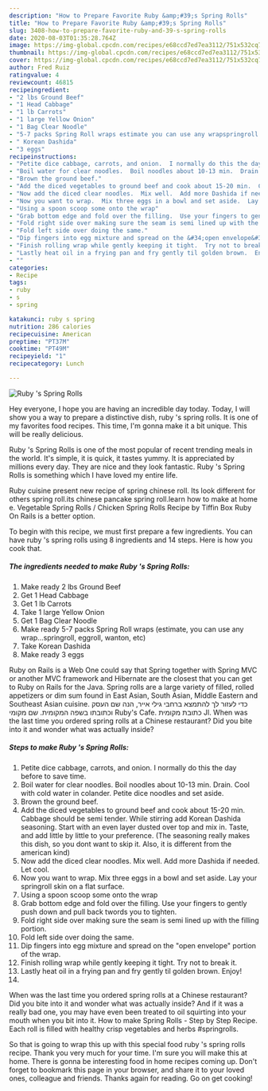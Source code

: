 ```yaml
---
description: "How to Prepare Favorite Ruby &amp;#39;s Spring Rolls"
title: "How to Prepare Favorite Ruby &amp;#39;s Spring Rolls"
slug: 3408-how-to-prepare-favorite-ruby-and-39-s-spring-rolls
date: 2020-08-03T01:35:28.764Z
image: https://img-global.cpcdn.com/recipes/e68ccd7ed7ea3112/751x532cq70/ruby-s-spring-rolls-recipe-main-photo.jpg
thumbnail: https://img-global.cpcdn.com/recipes/e68ccd7ed7ea3112/751x532cq70/ruby-s-spring-rolls-recipe-main-photo.jpg
cover: https://img-global.cpcdn.com/recipes/e68ccd7ed7ea3112/751x532cq70/ruby-s-spring-rolls-recipe-main-photo.jpg
author: Fred Ruiz
ratingvalue: 4
reviewcount: 46815
recipeingredient:
- "2 lbs Ground Beef"
- "1 Head Cabbage"
- "1 lb Carrots"
- "1 large Yellow Onion"
- "1 Bag Clear Noodle"
- "5-7 packs Spring Roll wraps estimate you can use any wrapspringroll eggroll wanton etc"
- " Korean Dashida"
- "3 eggs"
recipeinstructions:
- "Petite dice cabbage, carrots, and onion.  I normally do this the day before to save time."
- "Boil water for clear noodles.  Boil noodles about 10-13 min.  Drain.  Cool with cold water in colander.  Petite dice noodles and set aside."
- "Brown the ground beef."
- "Add the diced vegetables to ground beef and cook about 15-20 min.  Cabbage should be semi tender.  While stirring add Korean Dashida seasoning.  Start with an even layer dusted over top and mix in.  Taste, and add little by little to your preference.  (The seasoning really makes this dish, so you dont want to skip it.  Also, it is different from the american kind)"
- "Now add the diced clear noodles.  Mix well.  Add more Dashida if needed.  Let cool."
- "Now you want to wrap.  Mix three eggs in a bowl and set aside.  Lay your springroll skin on a flat surface."
- "Using a spoon scoop some onto the wrap"
- "Grab bottom edge and fold over the filling.  Use your fingers to gently push down and pull back twords you to tighten."
- "Fold right side over making sure the seam is semi lined up with the filling portion."
- "Fold left side over doing the same."
- "Dip fingers into egg mixture and spread on the &#34;open envelope&#34; portion of the wrap."
- "Finish rolling wrap while gently keeping it tight.  Try not to break it."
- "Lastly heat oil in a frying pan and fry gently til golden brown.  Enjoy!"
- ""
categories:
- Recipe
tags:
- ruby
- s
- spring

katakunci: ruby s spring 
nutrition: 286 calories
recipecuisine: American
preptime: "PT37M"
cooktime: "PT49M"
recipeyield: "1"
recipecategory: Lunch

---
```



![Ruby &#39;s Spring Rolls](https://img-global.cpcdn.com/recipes/e68ccd7ed7ea3112/751x532cq70/ruby-s-spring-rolls-recipe-main-photo.jpg)

Hey everyone, I hope you are having an incredible day today. Today, I will show you a way to prepare a distinctive dish, ruby &#39;s spring rolls. It is one of my favorites food recipes. This time, I'm gonna make it a bit unique. This will be really delicious.

Ruby &#39;s Spring Rolls is one of the most popular of recent trending meals in the world. It's simple, it is quick, it tastes yummy. It is appreciated by millions every day. They are nice and they look fantastic. Ruby &#39;s Spring Rolls is something which I have loved my entire life.

Ruby cuisine present new recipe of spring chinese roll. Its look different for others spring roll.its chinese pancake spring roll.learn how to make at home e. Vegetable Spring Rolls / Chicken Spring Rolls Recipe by Tiffin Box Ruby On Rails is a better option.


To begin with this recipe, we must first prepare a few ingredients. You can have ruby &#39;s spring rolls using 8 ingredients and 14 steps. Here is how you cook that.

<!--inarticleads1-->

##### The ingredients needed to make Ruby &#39;s Spring Rolls:

1. Make ready 2 lbs Ground Beef
1. Get 1 Head Cabbage
1. Get 1 lb Carrots
1. Take 1 large Yellow Onion
1. Get 1 Bag Clear Noodle
1. Make ready 5-7 packs Spring Roll wraps (estimate, you can use any wrap...springroll, eggroll, wanton, etc)
1. Take  Korean Dashida
1. Make ready 3 eggs


Ruby on Rails is a Web One could say that Spring together with Spring MVC or another MVC framework and Hibernate are the closest that you can get to Ruby on Rails for the Java. Spring rolls are a large variety of filled, rolled appetizers or dim sum found in East Asian, South Asian, Middle Eastern and Southeast Asian cuisine. כדי לעזור לך להתמצא ברחבי גילי אייר, הנה שם העסק וכתובתו בשפה המקומית. שם מקומי Ruby&#39;s Cafe. כתובת מקומית Jl. When was the last time you ordered spring rolls at a Chinese restaurant? Did you bite into it and wonder what was actually inside? 

<!--inarticleads2-->

##### Steps to make Ruby &#39;s Spring Rolls:

1. Petite dice cabbage, carrots, and onion.  I normally do this the day before to save time.
1. Boil water for clear noodles.  Boil noodles about 10-13 min.  Drain.  Cool with cold water in colander.  Petite dice noodles and set aside.
1. Brown the ground beef.
1. Add the diced vegetables to ground beef and cook about 15-20 min.  Cabbage should be semi tender.  While stirring add Korean Dashida seasoning.  Start with an even layer dusted over top and mix in.  Taste, and add little by little to your preference.  (The seasoning really makes this dish, so you dont want to skip it.  Also, it is different from the american kind)
1. Now add the diced clear noodles.  Mix well.  Add more Dashida if needed.  Let cool.
1. Now you want to wrap.  Mix three eggs in a bowl and set aside.  Lay your springroll skin on a flat surface.
1. Using a spoon scoop some onto the wrap
1. Grab bottom edge and fold over the filling.  Use your fingers to gently push down and pull back twords you to tighten.
1. Fold right side over making sure the seam is semi lined up with the filling portion.
1. Fold left side over doing the same.
1. Dip fingers into egg mixture and spread on the &#34;open envelope&#34; portion of the wrap.
1. Finish rolling wrap while gently keeping it tight.  Try not to break it.
1. Lastly heat oil in a frying pan and fry gently til golden brown.  Enjoy!
1. 


When was the last time you ordered spring rolls at a Chinese restaurant? Did you bite into it and wonder what was actually inside? And if it was a really bad one, you may have even been treated to oil squirting into your mouth when you bit into it. How to make Spring Rolls - Step by Step Recipe. Each roll is filled with healthy crisp vegetables and herbs #springrolls. 

So that is going to wrap this up with this special food ruby &#39;s spring rolls recipe. Thank you very much for your time. I'm sure you will make this at home. There is gonna be interesting food in home recipes coming up. Don't forget to bookmark this page in your browser, and share it to your loved ones, colleague and friends. Thanks again for reading. Go on get cooking!
